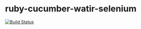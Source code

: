 # ruby-cucumber-watir-selenium

[![Build Status](https://travis-ci.org/testcookbook/ruby-cucumber-watir-selenium.svg?branch=master)](https://travis-ci.org/testcookbook/ruby-cucumber-watir-selenium)
